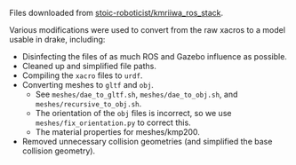 Files downloaded from [stoic-roboticist/kmriiwa_ros_stack](https://github.com/stoic-roboticist/kmriiwa_ros_stack).

Various modifications were used to convert from the raw xacros to a model usable in drake, including:

- Disinfecting the files of as much ROS and Gazebo influence as possible.
- Cleaned up and simplified file paths.
- Compiling the `xacro` files to `urdf`.
- Converting meshes to `gltf` and `obj`.
    - See `meshes/dae_to_gltf.sh`, `meshes/dae_to_obj.sh`, and `meshes/recursive_to_obj.sh`.
    - The orientation of the `obj` files is incorrect, so we use `meshes/fix_orientation.py` to correct this.
    - The material properties for meshes/kmp200.
- Removed unnecessary collision geometries (and simplified the base collision geometry).